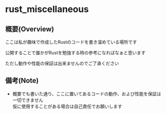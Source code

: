 # rust_miscellaneous

## 概要(Overview)
ここは私が趣味で作成したRustのコードを書き溜めている場所です

公開することで誰かがRustを勉強する時の参考になればなぁと思います

ただし動作や性能の保証は出来ませんのでご了承ください

## 備考(Note)
+ 概要でも書いた通り、ここに置いてあるコードの動作、および性能を保証は一切できません  
仮に使用することがある場合は自己責任でお願いします
